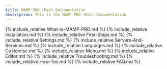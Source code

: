 ```yaml
---
title: MAMP PRO (Mac) Documentation
description: This is the MAMP PRO (Mac) Documentation
---
```


{% include_relative What-is-MAMP-PRO.md %}
{% include_relative Installation.md %}
{% include_relative First-Steps.md %}
{% include_relative Settings.md %}
{% include_relative Servers-And-Services.md %}
{% include_relative Languages.md %}
{% include_relative Customise.md %}
{% include_relative Menu.md %}
{% include_relative Editor.md %}
{% include_relative Troubleshooting.md %}
{% include_relative How-Tos.md %}
{% include_relative FAQ.md %}
